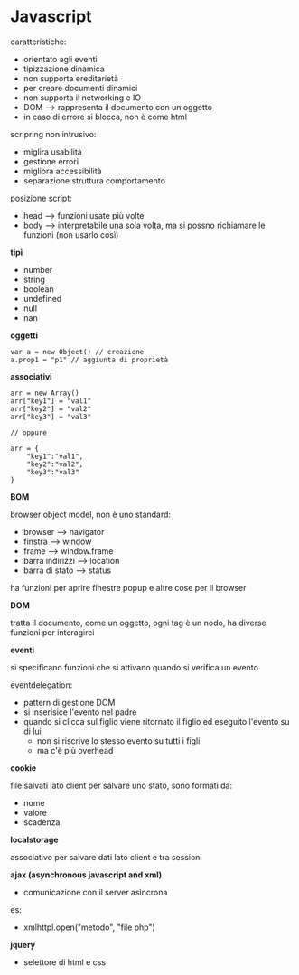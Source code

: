 # Javascript

caratteristiche:
* orientato agli eventi
* tipizzazione dinamica
* non supporta ereditarietà
* per creare documenti dinamici
* non supporta il networking e IO
* DOM --> rappresenta il documento con un oggetto
* in caso di errore si blocca, non è come html

scripring non intrusivo:
* miglira usabilità
* gestione errori
* migliora accessibilità
* separazione struttura comportamento

posizione script:
* head --> funzioni usate più volte
* body --> interpretabile una sola volta, ma si possno richiamare le funzioni (non usarlo così)


**tipi**

* number
* string
* boolean
* undefined
* null
* nan

**oggetti**

```
var a = new Object() // creazione
a.prop1 = "p1" // aggiunta di proprietà
```

**associativi**

```
arr = new Array()
arr["key1"] = "val1"
arr["key2"] = "val2"
arr["key3"] = "val3"

// oppure

arr = {
    "key1":"val1",
    "key2":"val2",
    "key3":"val3"
}
```

**BOM**

browser object model, non è uno standard:
* browser --> navigator
* finstra --> window
* frame --> window.frame
* barra indirizzi --> location
* barra di stato --> status

ha funzioni per aprire finestre popup e altre cose per il browser


**DOM**

tratta il documento, come un oggetto, ogni tag è un nodo, ha diverse funzioni per interagirci

**eventi**

si specificano funzioni che si attivano quando si verifica un evento

eventdelegation:
* pattern di gestione DOM
* si inserisice l'evento nel padre
* quando si clicca sul figlio viene ritornato il figlio ed eseguito l'evento su di lui
    * non si riscrive lo stesso evento su tutti i figli
    * ma c'è più overhead


**cookie**

file salvati lato client per salvare uno stato, sono formati da:
* nome
* valore
* scadenza

**localstorage**

associativo per salvare dati lato client e tra sessioni

**ajax (asynchronous javascript and xml)**

* comunicazione con il server asincrona

es:
* xmlhttpl.open("metodo", "file php")

**jquery**

* selettore di html e css